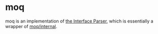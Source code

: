 # moq

moq is an implementation of [the Interface Parser](https://github.com/RussellLuo/kun/blob/master/pkg/ifacetool/parser.go#L119-L121), which is essentially a wrapper of [moq/internal](https://github.com/matryer/moq/tree/master/internal).
